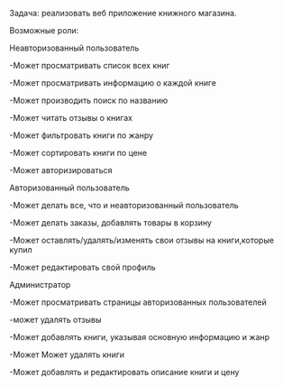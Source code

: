 Задача: реализовать веб приложение книжного магазина.

Возможные роли:

Неавторизованный пользователь

-Может просматривать список всех книг

-Может просматривать информацию о каждой книге

-Может производить поиск по названию

-Может читать отзывы о книгах

-Может фильтровать книги по жанру

-Может сортировать книги по цене

-Может авторизироваться

Авторизованный пользователь

-Может делать все, что и неавторизованный пользователь

-Может делать заказы, добавлять товары в корзину

-Может оставлять/удалять/изменять свои отзывы на книги,которые купил

-Может редактировать свой профиль

Администратор

-Может просматривать страницы авторизованных пользователей

-может удалять отзывы

-Может добавлять книги, указывая основную информацию и жанр

-Может Может удалять книги

-Может добавлять и редактировать описание книги и цену
